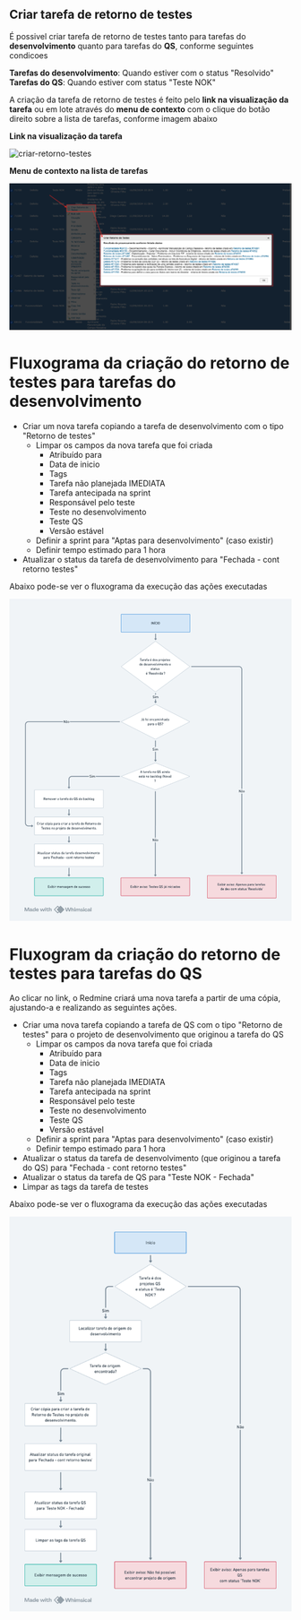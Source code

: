 ## **Criar tarefa de retorno de testes**

É possivel criar tarefa de retorno de testes tanto para tarefas do **desenvolvimento** quanto para tarefas do **QS**, conforme seguintes condicoes

**Tarefas do desenvolvimento**: Quando estiver com o status "Resolvido"
**Tarefas do QS**: Quando estiver com status "Teste NOK"

A criação da tarefa de retorno de testes é feito pelo **link na visualização da tarefa** ou em lote através do **menu de contexto** com o clique do botão direito sobre a lista de tarefas, conforme imagem abaixo

**Link na visualização da tarefa**

![criar-retorno-testes](criar-retorno-testes.png)

**Menu de contexto na lista de tarefas**

![criar-retorno-testes-lote](criar-retorno-testes-lote.png)

# **Fluxograma da criação do retorno de testes para tarefas do desenvolvimento**

- Criar um nova tarefa copiando a tarefa de desenvolvimento com o tipo "Retorno de testes"
  - Limpar os campos da nova tarefa que foi criada
    - Atribuído para
    - Data de inicio
    - Tags
    - Tarefa não planejada IMEDIATA
    - Tarefa antecipada na sprint
    - Responsável pelo teste
    - Teste no desenvolvimento
    - Teste QS
    - Versão estável
  - Definir a sprint para "Aptas para desenvolvimento" (caso existir)
  - Definir tempo estimado para 1 hora
- Atualizar o status da tarefa de desenvolvimento para "Fechada \- cont retorno testes"

Abaixo pode-se ver o fluxograma da execução das ações executadas

![fluxograma-criar-retorno-testes-devel](fluxograma-criar-retorno-testes-devel.png)

# **Fluxogram da criação do retorno de testes para tarefas do QS**

Ao clicar no link, o Redmine criará uma nova tarefa a partir de uma cópia, ajustando-a e realizando as seguintes ações.

- Criar uma nova tarefa copiando a tarefa de QS com o tipo "Retorno de testes" para o projeto de desenvolvimento que originou a tarefa do QS
  - Limpar os campos da nova tarefa que foi criada
    - Atribuído para
    - Data de inicio
    - Tags
    - Tarefa não planejada IMEDIATA
    - Tarefa antecipada na sprint
    - Responsável pelo teste
    - Teste no desenvolvimento
    - Teste QS
    - Versão estável
  - Definir a sprint para "Aptas para desenvolvimento" (caso existir)
  - Definir tempo estimado para 1 hora
- Atualizar o status da tarefa de desenvolvimento (que originou a tarefa do QS) para "Fechada \- cont retorno testes"
- Atualizar o status da tarefa de QS para "Teste NOK \- Fechada"
- Limpar as tags da tarefa de testes

Abaixo pode-se ver o fluxograma da execução das ações executadas

![fluxograma-criar-retorno-testes-qs](fluxograma-criar-retorno-testes-qs.png)
